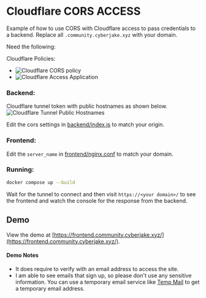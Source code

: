 # Cloudflare CORS ACCESS

Example of how to use CORS with Cloudflare access to pass credentials to a backend.
Replace all `.community.cyberjake.xyz` with your domain.

Need the following:

Cloudflare Policies:

- ![Cloudflare CORS policy](https://r2-sharex.cyberjake.xyz/file/2024/03/firefox_DawNag6jI1.png)
- ![Cloudflare Access Application](https://r2-sharex.cyberjake.xyz/file/2024/03/firefox_AG7WxYmBLC.png)

### Backend:

Cloudflare tunnel token with public hostnames as shown below.
![Cloudflare Tunnel Public Hostnames](https://r2-sharex.cyberjake.xyz/file/2023/12/firefox_IRs6LwK788.png)

Edit the cors settings in [backend/index.js](backend/index.js) to match your origin.

### Frontend:

Edit the `server_name` in [frontend/nginx.conf](frontend/nginx.conf) to match your domain.

### Running:

```bash
docker compose up --build
```

Wait for the tunnel to connect and then visit `https://<your domain>/` to see the frontend and watch the console for the response from the backend.

## Demo

View the demo at [https://frontend.community.cyberjake.xyz/](https://frontend.community.cyberjake.xyz/).

#### Demo Notes

- It does require to verify with an email address to access the site.
- I am able to see emails that sign up, so please don't use any sensitive information. You can use a temporary email service like [Temp Mail](https://temp-mail.org/) to get a temporary email address.
